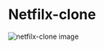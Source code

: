 # Netfilx-clone
 
![netfilx-clone image](https://github.com/nitinlabana/Netfilex-clone/assets/67837026/dc18093f-b732-4b06-9ea6-6b7b5b7a704c)
